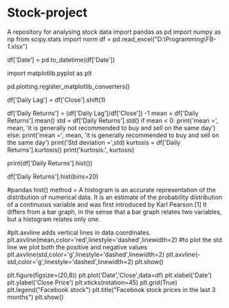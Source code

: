 # Stock-project
A repository for analysing stock data 
import pandas as pd
import numpy as np
from scipy.stats import norm
df = pd.read_excel("D:\Programming\FB-_1_.xlsx")

df['Date'] = pd.to_datetime(df['Date'])

import matplotlib.pyplot as plt

pd.plotting.register_matplotlib_converters()

df['Daily Lag'] = df['Close'].shift(1)

df['Daily Returns'] = (df['Daily Lag']/df['Close']) -1
mean = df['Daily Returns'].mean()
std = df['Daily Returns'].std()
if mean < 0:
    print('mean =', mean, 'it is generally not recommended to buy and sell on the same day')
else:
    print('mean =', mean, 'it is generally recommended to buy and sell on the same day')
print('Std deviation =',std)
kurtosis = df['Daily Returns'].kurtosis()
print('kurtosis:', kurtosis)

print(df['Daily Returns'].hist())

df['Daily Returns'].hist(bins=20)

#pandas hist() method = A histogram is an accurate representation of the distribution of numerical data. It is an estimate of the probability distribution of a continuous variable and was first introduced by Karl Pearson.[1] It differs from a bar graph, in the sense that a bar graph relates two variables, but a histogram relates only one. 

#plt.axvline adds vertical lines in data coordinates.
plt.axvline(mean,color='red',linestyle='dashed',linewidth=2)
#to plot the std line we plot both the positive and negative values
plt.axvline(std,color='g',linestyle='dashed',linewidth=2)
plt.axvline(-std,color='g',linestyle='dashed',linewidth=2)
plt.show()

plt.figure(figsize=(20,8))
plt.plot('Date','Close',data=df)
plt.xlabel('Date')
plt.ylabel('Close Price')
plt.xticks(rotation=45)
plt.grid(True)
plt.legend("Facebook stock")
plt.title("Facebook stock prices in the last 3 months")
plt.show()
